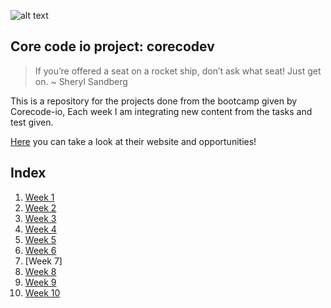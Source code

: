 ![alt text](https://uploads-ssl.webflow.com/5eb2f56932c3562feab232e3/5f73550d00249e7e96c9f3de_Logo.png 'corecodeio')

## Core code io project: corecodev

> If you’re offered a seat on a rocket ship, don’t ask what seat! Just get on. ~ Sheryl Sandberg

This is a repository for the projects done from the bootcamp given by Corecode-io, Each week I am integrating new content from the tasks and test given.
  
[Here](https://www.core-code.io/) you can take a look at their website and opportunities! 

## Index
1. [Week 1](src/week1/README.md)
2. [Week 2](src/week2/README.md)
3. [Week 3](src/week3/README.md)
4. [Week 4](src/week4/README.md)
5. [Week 5](src/week5/README.md)
6. [Week 6](src/week6/README.md)
7. [Week 7]
8. [Week 8](src/week8/README.md)
9. [Week 9](src/week9/README.md)
10. [Week 10](src/week10/README.md)